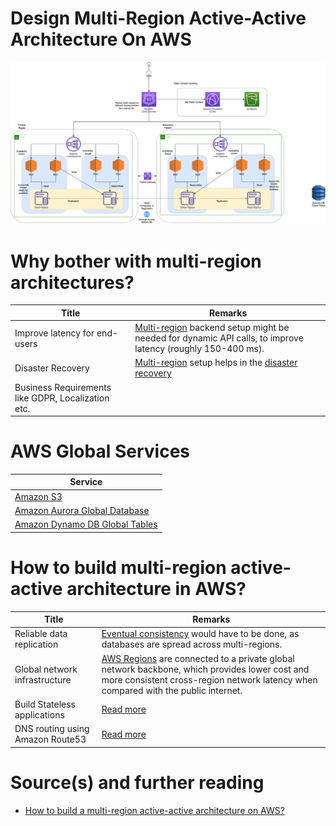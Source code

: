 # Design Multi-Region Active-Active Architecture On AWS

![img.png](AWS-Multi-Region-AZ-HA.drawio.png)

# Why bother with multi-region architectures?

| Title                                              | Remarks                                                                                                                                                                                           |
|----------------------------------------------------|---------------------------------------------------------------------------------------------------------------------------------------------------------------------------------------------------|
| Improve latency for end-users                      | [Multi-region](../../2_AWSServices/AWS-Global-Architecture-Region-AZ.md) backend setup might be needed for dynamic API calls, to improve latency (roughly 150-400 ms).                          |
| Disaster Recovery                                  | [Multi-region](../../2_AWSServices/AWS-Global-Architecture-Region-AZ.md) setup helps in the [disaster recovery](../../7_PropertiesDistributedSystem/Reliability/DisasterRecovery.md) |
| Business Requirements like GDPR, Localization etc. |                                                                                                                                                                                                   |

# AWS Global Services

| Service                                                                                                                  |
|--------------------------------------------------------------------------------------------------------------------------|
| [Amazon S3](../../2_AWSServices/7_StorageServices/3_ObjectStorageS3/Readme.md#cross-region-supported)                  |
| [Amazon Aurora Global Database](../../2_AWSServices/6_DatabaseServices/AmazonRDS/AmazonAurora/AuroraGlobalDatabase.md) |
| [Amazon Dynamo DB Global Tables](../../2_AWSServices/6_DatabaseServices/AmazonDynamoDB/Readme.md)                      |

# How to build multi-region active-active architecture in AWS?

| Title                            | Remarks                                                                                                                                                                                                                                          |
|----------------------------------|--------------------------------------------------------------------------------------------------------------------------------------------------------------------------------------------------------------------------------------------------|
| Reliable data replication        | [Eventual consistency](../../3_DatabaseServices/Consistency&Replication/Readme.md) would have to be done, as databases are spread across multi-regions.                                                     |
| Global network infrastructure    | [AWS Regions](../../2_AWSServices/AWS-Global-Architecture-Region-AZ.md) are connected to a private global network backbone, which provides lower cost and more consistent cross-region network latency when compared with the public internet. |
| Build Stateless applications     | [Read more](../../7_PropertiesDistributedSystem/StatefulVsStateless.md)                                                                                                                                                               |
| DNS routing using Amazon Route53 | [Read more](../../2_AWSServices/1_NetworkingAndContentDelivery/1_EdgeNetworking/AmazonRoute53/Readme.md)                                                                                                                                       |

# Source(s) and further reading
- [How to build a multi-region active-active architecture on AWS?](https://acloudguru.com/blog/engineering/why-and-how-do-we-build-a-multi-region-active-active-architecture)
